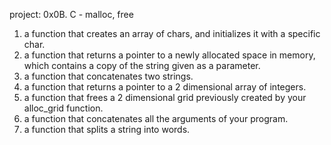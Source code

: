 project: 0x0B. C - malloc, free

1. a function that creates an array of chars, and initializes it with a specific char.
2. a function that returns a pointer to a newly allocated space in memory, which contains a copy of the string given as a parameter.
3. a function that concatenates two strings.
4. a function that returns a pointer to a 2 dimensional array of integers.
5. a function that frees a 2 dimensional grid previously created by your alloc_grid function.
6. a function that concatenates all the arguments of your program.
7. a function that splits a string into words.

